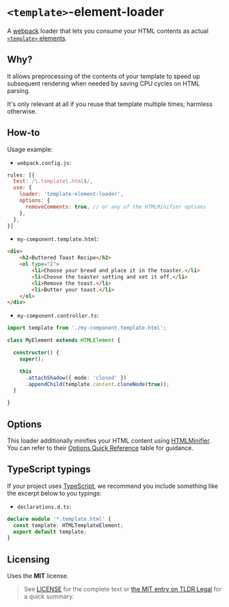# `<template>`-element-loader
A [webpack](https://webpack.js.org/) loader that lets you consume your HTML contents as actual [`<template>` elements](https://developer.mozilla.org/en-US/docs/Web/HTML/Element/template).

## Why?

It allows preprocessing of the contents of your template to speed up subsequent rendering when needed by saving CPU cycles on HTML parsing.

It's only relevant at all if you reuse that template multiple times; harmless otherwise.

## How-to

Usage example:

* `webpack.config.js`:
```javascript
rules: [{
  test: /\.template\.html$/,
  use: {
    loader: 'template-element-loader',
    options: {
      removeComments: true, // or any of the HTMLMinifier options
    },
  },
}]
```

* `my-component.template.html`:
```html
<div>
    <h2>Buttered Toast Recipe</h2>
    <ol type="I">
        <li>Choose your bread and place it in the toaster.</li>
        <li>Choose the toaster setting and set it off.</li>
        <li>Remove the toast.</li>
        <li>Butter your toast.</li>
    </ol>
</div>
```

* `my-component.controller.ts`:
```typescript
import template from './my-component.template.html';

class MyElement extends HTMLElement {

  constructor() {
    super();

    this
      .attachShadow({ mode: 'closed' })
      .appendChild(template.content.cloneNode(true));
  }

}
```

## Options

This loader additionally minifies your HTML content using [HTMLMinifier](https://github.com/terser/html-minifier-terser).  
You can refer to their [Options Quick Reference](https://github.com/terser/html-minifier-terser#options-quick-reference) table for guidance.

## TypeScript typings

If your project uses [TypeScript](https://www.typescriptlang.org/), we recommend you include something like the excerpt below to you typings:

* `declarations.d.ts`:
```typescript
declare module '*.template.html' {
  const template: HTMLTemplateElement;
  export default template;
}
```

## Licensing

Uses the **MIT** license.

> See [LICENSE](./LICENSE) for the complete text or [the MIT entry on TLDR Legal](https://tldrlegal.com/license/mit-license) for a quick summary.
